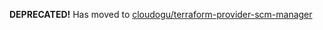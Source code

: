 **DEPRECATED!** Has moved to [cloudogu/terraform-provider-scm-manager](https://github.com/cloudogu/terraform-provider-scm-manager)
